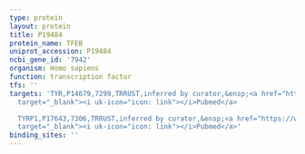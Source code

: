 ```yaml
---
type: protein
layout: protein
title: P19484
protein_name: TFEB
uniprot_accession: P19484
ncbi_gene_id: '7942'
organism: Homo sapiens
function: transcription factor
tfs: ''
targets: 'TYR,P14679,7299,TRRUST,inferred by curator,&ensp;<a href="https://www.ncbi.nlm.nih.gov/pubmed/?term=10707962%5Buid%5D"
  target="_blank"><i uk-icon="icon: link"></i>Pubmed</a>

  TYRP1,P17643,7306,TRRUST,inferred by curator,&ensp;<a href="https://www.ncbi.nlm.nih.gov/pubmed/?term=10707962%5Buid%5D"
  target="_blank"><i uk-icon="icon: link"></i>Pubmed</a>'
binding_sites: ''
---
```

